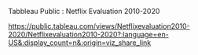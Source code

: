 Tabbleau Public : Netflix Evaluation 2010-2020

https://public.tableau.com/views/Netflixevaluation2010-2020/Netflixevaluation2010-2020?:language=en-US&:display_count=n&:origin=viz_share_link
